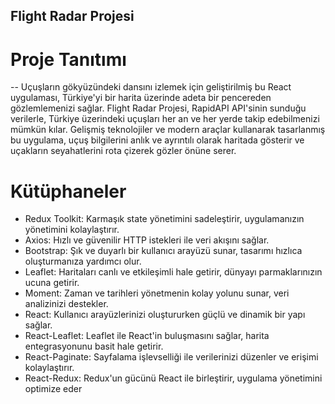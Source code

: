 ## Flight Radar Projesi

# Proje Tanıtımı

-- Uçuşların gökyüzündeki dansını izlemek için geliştirilmiş bu React uygulaması, Türkiye'yi bir harita üzerinde adeta bir pencereden gözlemlemenizi sağlar. Flight Radar Projesi, RapidAPI API'sinin sunduğu verilerle, Türkiye üzerindeki uçuşları her an ve her yerde takip edebilmenizi mümkün kılar. Gelişmiş teknolojiler ve modern araçlar kullanarak tasarlanmış bu uygulama, uçuş bilgilerini anlık ve ayrıntılı olarak haritada gösterir ve uçakların seyahatlerini rota çizerek gözler önüne serer. 

# Kütüphaneler

- Redux Toolkit: Karmaşık state yönetimini sadeleştirir, uygulamanızın yönetimini kolaylaştırır.
- Axios: Hızlı ve güvenilir HTTP istekleri ile veri akışını sağlar.
- Bootstrap: Şık ve duyarlı bir kullanıcı arayüzü sunar, tasarımı hızlıca oluşturmanıza yardımcı olur.
- Leaflet: Haritaları canlı ve etkileşimli hale getirir, dünyayı parmaklarınızın ucuna getirir.
- Moment: Zaman ve tarihleri yönetmenin kolay yolunu sunar, veri analizinizi destekler.
- React: Kullanıcı arayüzlerinizi oluştururken güçlü ve dinamik bir yapı sağlar.
- React-Leaflet: Leaflet ile React'in buluşmasını sağlar, harita entegrasyonunu basit hale getirir.
- React-Paginate: Sayfalama işlevselliği ile verilerinizi düzenler ve erişimi kolaylaştırır.
- React-Redux: Redux'un gücünü React ile birleştirir, uygulama yönetimini optimize eder
